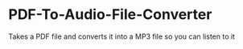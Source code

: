 # PDF-To-Audio-File-Converter
Takes a PDF file and converts it into a MP3 file so you can listen to it
